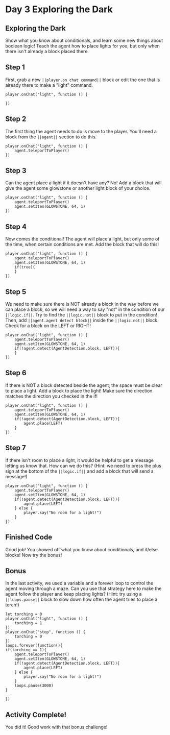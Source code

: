 # Day 3 Exploring the Dark

## Exploring the Dark

Show what you know about conditionals, and learn some new things about boolean logic! Teach the agent how to place lights for you, but only when there isn't already a block placed there.

## Step 1

First, grab a new ``||player.on chat command||`` block or edit the one that is already there to make a "light" command.

```blocks
player.onChat("light", function () {
    
})
```

## Step 2

The first thing the agent needs to do is move to the player. You'll need a block from the ``||agent||`` section to do this.

```blocks
player.onChat("light", function () {
    agent.teleportToPlayer()
})
```

## Step 3

Can the agent place a light if it doesn't have any? No! Add a block that will give the agent some glowstone or another light block of your choice.

```blocks
player.onChat("light", function () {
    agent.teleportToPlayer()
    agent.setItem(GLOWSTONE, 64, 1)
})
```

## Step 4

Now comes the conditional! The agent will place a light, but only some of the time, when certain conditions are met. Add the block that will do this!

```blocks
player.onChat("light", function () {
    agent.teleportToPlayer()
    agent.setItem(GLOWSTONE, 64, 1)
    if(true){
    }
})
```

## Step 5

We need to make sure there is NOT already a block in the way before we can place a block, so we will need a way to say "not" in the condition of our ``||logic.if||``. Try to find the ``||logic.not||`` block to put in the condition! Then, add ``||agent.agent detect block||`` inside the ``||logic.not||`` block. Check for a block on the LEFT or RIGHT!

```blocks
player.onChat("light", function () {
    agent.teleportToPlayer()
    agent.setItem(GLOWSTONE, 64, 1)
    if(!agent.detect(AgentDetection.block, LEFT)){
    }
})
```

## Step 6

If there is NOT a block detected beside the agent, the space must be clear to place a light. Add a block to place the light! Make sure the direction matches the direction you checked in the if!

```blocks
player.onChat("light", function () {
    agent.teleportToPlayer()
    agent.setItem(GLOWSTONE, 64, 1)
    if(!agent.detect(AgentDetection.block, LEFT)){
        agent.place(LEFT)
    }
})
```

## Step 7

If there isn't room to place a light, it would be helpful to get a message letting us know that. How can we do this? (Hint: we need to press the plus sign at the bottom of the ``||logic.if||`` and add a block that will send a message!)

```blocks
player.onChat("light", function () {
    agent.teleportToPlayer()
    agent.setItem(GLOWSTONE, 64, 1)
    if(!agent.detect(AgentDetection.block, LEFT)){
        agent.place(LEFT)
    } else {
        player.say("No room for a light!")
    }
})
```

## Finished Code

Good job! You showed off what you know about conditionals, and if/else blocks! Now try the bonus!

## Bonus

In the last activity, we used a variable and a forever loop to control the agent moving through a maze. Can you use that strategy here to make the agent follow the player and keep placing lights? (Hint: try using a ``||loops.pause||`` block to slow down how often the agent tries to place a torch!)

```blocks
let torching = 0
player.onChat("light", function () {
    torching = 1
})
player.onChat("stop", function () {
    torching = 0
})
loops.forever(function(){
if(torching == 1){
    agent.teleportToPlayer()
    agent.setItem(GLOWSTONE, 64, 1)
    if(!agent.detect(AgentDetection.block, LEFT)){
        agent.place(LEFT)
    } else {
        player.say("No room for a light!")
    }
    loops.pause(3000)
}
    
})
```

## Activity Complete!

You did it! Good work with that bonus challenge! 
